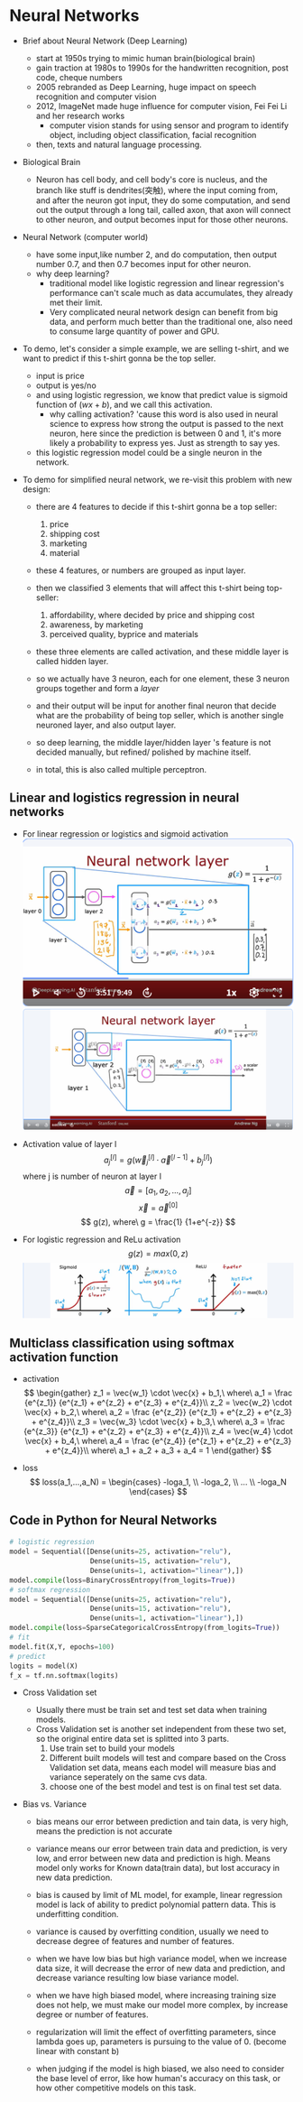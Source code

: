 # Neural Networks

- Brief about Neural Network (Deep Learning)
    - start at 1950s trying  to mimic human brain(biological brain)
    - gain traction at 1980s to 1990s for the handwritten recognition, post code, cheque numbers
    - 2005 rebranded as Deep Learning, huge impact on speech recognition and computer vision
    - 2012, ImageNet made huge influence for computer vision, Fei Fei Li and her research works
        - computer vision stands for using sensor and program to identify object, including object classification, facial recognition 
    - then, texts and natural language processing.

- Biological Brain
    - Neuron has cell body, and cell body's core is nucleus, and the branch like stuff is dendrites(突触), where the input coming from, and after the neuron got input, they do some computation, and send out the output through a long tail, called axon, that axon will connect to other neuron, and output becomes input for those other neurons.


- Neural Network (computer world)
    - have some input,like number 2, and do computation, then output number 0.7, and then 0.7 becomes input for other neuron.
    - why deep learning?
        - traditional model like logistic regression and linear regression's performance can't scale much as data accumulates, they already met their limit.
        - Very complicated neural network design can benefit from big data, and perform much better than the traditional one, also need to consume large quantity of power and GPU.

- To demo, let's consider a simple example, we are selling t-shirt, and we want to predict if this t-shirt gonna be the top seller.
    - input is price
    - output is yes/no
    - and using logistic regression, we know that predict value is sigmoid function of $(wx+b)$, and we call this activation. 
        - why calling activation? 'cause this word is also used in neural science to express how strong the output is passed to the next neuron, here since the prediction is between 0 and 1, it's more likely a probability to express yes. Just as strength to say yes.
    - this logistic regression model could be a single neuron in the network.

- To demo for simplified neural network, we re-visit this problem with new design:
    - there are 4 features to decide if this t-shirt gonna be a top seller:
        1. price
        2. shipping cost
        3. marketing
        4. material
    - these 4 features, or numbers are grouped as input layer.
    - then we classified 3 elements that will affect this t-shirt being top-seller:
        1. affordability, where decided by price and shipping cost
        2. awareness, by marketing
        3. perceived quality, byprice and materials
    - these three elements are called activation, and these middle layer is called hidden layer.

    - so we actually have 3 neuron, each for one element, these 3 neuron groups together and form a *layer*
    - and their output will be input for another final neuron that decide what are the probability of being top seller, which is another single neuroned layer, and also output layer.
    - so deep learning, the middle layer/hidden layer 's feature is not decided manually, but refined/ polished by machine itself.
    - in total, this is also called multiple perceptron.


## Linear and logistics regression in neural networks
- For linear regression or logistics and sigmoid activation
![layer](./NeuralNetwork_layer.png)
![layer2](NeuralNetwork_layer2.png)

- Activation value of layer l
$$
a_j^{[l]} = g(\vec{w}_j^{[l]}\cdot\vec{a}^{[l-1]}+b_j^{[l]})
$$
where j is number of neuron at layer l
$$
\vec{a} = [a_1, a_2, ..., a_j]
$$
$$
\vec{x} = \vec{a}^{[0]}
$$
$$
g(z), where\ g = \frac{1} {1+e^{-z}}
$$

- For logistic regression and ReLu activation
$$
g(z) = max(0, z)
$$
![3activation](./ReLU_Sigmoid_Linear.png)
## Multiclass classification using softmax activation function
- activation
$$
\begin{gather}
    z_1 = \vec{w_1} \cdot \vec{x} + b_1,\ where\ a_1 = \frac {e^{z_1}} {e^{z_1} + e^{z_2} + e^{z_3} + e^{z_4}}\\
    z_2 = \vec{w_2} \cdot \vec{x} + b_2,\ where\ a_2 = \frac {e^{z_2}} {e^{z_1} + e^{z_2} + e^{z_3} + e^{z_4}}\\
    z_3 = \vec{w_3} \cdot \vec{x} + b_3,\ where\ a_3 = \frac {e^{z_3}} {e^{z_1} + e^{z_2} + e^{z_3} + e^{z_4}}\\
    z_4 = \vec{w_4} \cdot \vec{x} + b_4,\ where\ a_4 = \frac {e^{z_4}} {e^{z_1} + e^{z_2} + e^{z_3} + e^{z_4}}\\
    where\ a_1 + a_2 + a_3 + a_4 = 1
\end{gather}
$$

- loss
$$
loss(a_1,...,a_N) = \begin{cases}
 -loga_1, \\
 -loga_2, \\
 ... \\
 -loga_N
\end{cases}
$$

## Code in Python for Neural Networks
```python
# logistic regression
model = Sequential([Dense(units=25, activation="relu"),
                    Dense(units=15, activation="relu"),
                    Dense(units=1, activation="linear"),])
model.compile(loss=BinaryCrossEntropy(from_logits=True))
# softmax regression
model = Sequential([Dense(units=25, activation="relu"),
                    Dense(units=15, activation="relu"),
                    Dense(units=1, activation="linear"),])
model.compile(loss=SparseCategoricalCrossEntropy(from_logits=True))
# fit
model.fit(X,Y, epochs=100)
# predict
logits = model(X)
f_x = tf.nn.softmax(logits)
```

- Cross Validation set
    - Usually there must be train set and test set data when training models. 
    - Cross Validation set is another set independent from these two set, so the original entire data set is splitted into 3 parts. 
        1. Use train set to build your models
        2. Different built models will test and compare based on the Cross Validation set data, means each model will measure bias and variance seperately on the same cvs data.
        3. choose one of the best model and test is on final test set data.

- Bias vs. Variance
    - bias means our error between prediction and tain data, is very high, means the prediction is not accurate
    - variance means our error between train data and prediction, is very low, and error between new data and prediction is high. Means model only works for Known data(train data), but lost accuracy in new data prediction.

    - bias is caused by limit of ML model, for example, linear regression model is lack of ability to predict polynomial pattern data. This is underfitting condition.
    - variance is caused by overfitting condition, usually we need to decrease degree of features and number of features.

    - when we have low bias but high variance model, when we increase data size, it will decrease the error of new data and prediction, and decrease variance resulting low biase variance model.
    - when we have high biased model, where increasing training size does not help, we must make our model more complex, by increase degree or number of features.

    - regularization will limit the effect of overfitting parameters, since lambda goes up, parameters is pursuing to the value of 0. (become linear with constant b)

    - when judging if the model is high biased, we also need to consider the base level of error, like how human's accuracy on this task, or how other competitive models on this task. 
